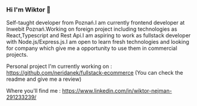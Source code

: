 ### Hi I'm Wiktor 👋

Self-taught developer from Poznań.I am currently frontend developer at Inwebit Poznań.Working on foreign project including technologies as React,Typescript and Rest Api.I am aspiring to work as fullstack developer with Node.js/Express.js.I am open to learn fresh technologies and looking for company which give me a opportunity to use them in commercial projects.

Personal project I'm currently working on : https://github.com/neridanek/fullstack-ecommerce
(You can check the readme and give me a review)

Where you'll find me : https://www.linkedin.com/in/wiktor-nejman-291233239/


<!--
**neridanek/neridanek** is a ✨ _special_ ✨ repository because its `README.md` (this file) appears on your GitHub profile.

Here are some ideas to get you started:

- 🔭 I’m currently working on ...
- 🌱 I’m currently learning ...
- 👯 I’m looking to collaborate on ...
- 🤔 I’m looking for help with ...
- 💬 Ask me about ...
- 📫 How to reach me: ...
- 😄 Pronouns: ...
- ⚡ Fun fact: ...
-->
